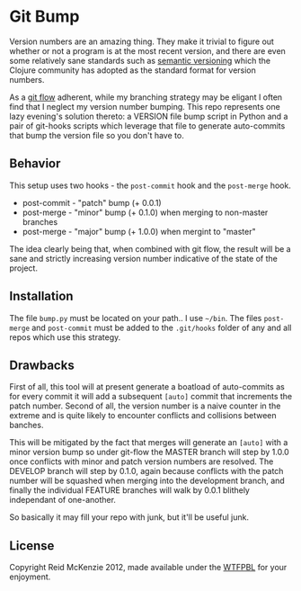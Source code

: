 # Git Bump
Version numbers are an amazing thing. They make it trivial to figure out whether
or not a program is at the most recent version, and there are even some 
relatively sane standards such as [semantic versioning](semver.org) which the 
Clojure community has adopted as the standard format for version numbers.

As a [git flow](http://nvie.com/posts/a-successful-git-branching-model/) adherent, while my branching strategy may be eligant I often 
find that I neglect my version number bumping. This repo represents one lazy 
evening's solution thereto: a VERSION file bump script in Python and a pair of 
git-hooks scripts which leverage that file to generate auto-commits that bump 
the version file so you don't have to.

## Behavior
This setup uses two hooks - the `post-commit` hook and the `post-merge` hook.

  - post-commit - "patch" bump (+ 0.0.1)
  - post-merge  - "minor" bump (+ 0.1.0) when merging to non-master branches
  - post-merge  - "major" bump (+ 1.0.0) when mergint to "master"

The idea clearly being that, when combined with git flow, the result will be a 
sane and strictly increasing version number indicative of the state of the 
project.

## Installation
The file `bump.py` must be located on your path.. I use `~/bin`. The files 
`post-merge` and `post-commit` must be added to the `.git/hooks` folder of any 
and all repos which use this strategy.

## Drawbacks
First of all, this tool will at present generate a boatload of auto-commits as 
for every commit it will add a subsequent `[auto]` commit that increments the 
patch number. Second of all, the version number is a naive counter in the 
extreme and is quite likely to encounter conflicts and collisions between banches.

This will be mitigated by the fact that merges will generate an `[auto]` with a 
minor version bump so under git-flow the MASTER branch will step by 1.0.0 once 
conflicts with minor and patch version numbers are resolved. The DEVELOP branch 
will step by 0.1.0, again because conflicts with the patch number will be 
squashed when merging into the development branch, and finally the individual 
FEATURE branches will walk by 0.0.1 blithely independant of one-another.

So basically it may fill your repo with junk, but it'll be useful junk.

## License 
Copyright Reid McKenzie 2012, made available under the 
[WTFPBL](http://sam.zoy.org/wtfpl/) for your enjoyment.
